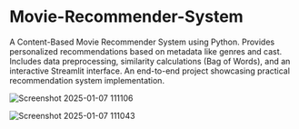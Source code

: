 # Movie-Recommender-System
A Content-Based Movie Recommender System using Python. Provides personalized recommendations based on metadata like genres and cast. Includes data preprocessing, similarity calculations (Bag of Words), and an interactive Streamlit interface. An end-to-end project showcasing practical recommendation system implementation.

![Screenshot 2025-01-07 111106](https://github.com/user-attachments/assets/6677df80-16a5-407a-bc25-6a67b6a08e26)

![Screenshot 2025-01-07 111043](https://github.com/user-attachments/assets/00fcba71-64a4-41ef-8d00-caa990e74865)

